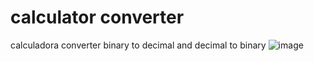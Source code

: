 # calculator converter 
calculadora converter binary to decimal and decimal to binary
![image](https://user-images.githubusercontent.com/52295350/171301748-227ad70a-de26-4876-878b-0a92f19bb020.png)

